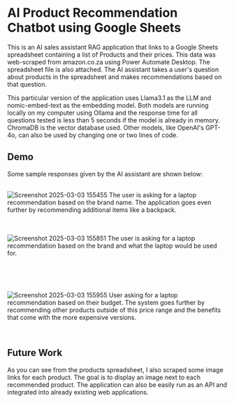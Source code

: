 # AI Product Recommendation Chatbot using Google Sheets
This is an AI sales assistant RAG application that links to a Google Sheets spreadsheet containing a list of Products and their prices. This data was web-scraped from amazon.co.za using Power Automate Desktop. The spreadsheet file is also attached. The AI assistant takes a user's question about products in the spreadsheet and makes recommendations based on that question. 

This particular version of the application uses Llama3.1 as the LLM and nomic-embed-text as the embedding model. Both models are running locally on my computer using Ollama and the response time for all questions tested is less than 5 seconds if the model is already in memory. ChromaDB is the vector database used. Other models, like OpenAI's GPT-4o, can also be used by changing one or two lines of code.

## Demo
Some sample responses given by the AI assistant are shown below:
<br>
<br>

![Screenshot 2025-03-03 155455](https://github.com/user-attachments/assets/871f836e-1b6b-4a7a-820e-ffd55a5150f6)
The user is asking for a laptop recommendation based on the brand name. The application goes even further by recommending additional items like a backpack.
<br>
<br>
<br>


![Screenshot 2025-03-03 155851](https://github.com/user-attachments/assets/98792703-170d-47a5-bbb7-684c4060815e)
The user is asking for a laptop recommendation based on the brand and what the laptop would be used for.

<br>
<br>
<br>

![Screenshot 2025-03-03 155955](https://github.com/user-attachments/assets/8b630bc2-3229-4f47-ae71-f0d7bfb8a6c1)
User asking for a laptop recommendation based on their budget. The system goes further by recommending other products outside of this price range and the benefits that come with the more expensive versions.

<br>
<be>

## Future Work
As you can see from the products spreadsheet, I also scraped some image links for each product. The goal is to display an image next to each recommended product. The application can also be easily run as an API and integrated into already existing web applications.
